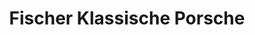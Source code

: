 ---
title: "Fischer Klassische Porsche"
url: /leverkusen/fischer-klassische-porsche/
shop: Autohaus
---